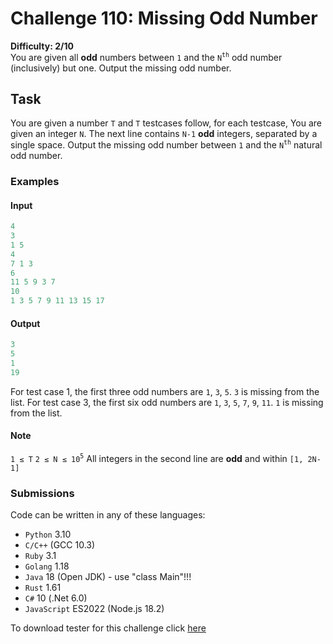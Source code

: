 # Challenge 110: Missing Odd Number

**Difficulty: 2/10**  
You are given all **odd** numbers between `1` and the `N`<sup>`th`</sup> odd number (inclusively) but one. Output the missing odd number.

## Task

You are given a number `T` and `T` testcases follow, for each testcase,
You are given an integer `N`.
The next line contains `N-1` **odd** integers, separated by a single space.
Output the missing odd number between `1` and the `N`<sup>`th`</sup> natural odd number.

### Examples

#### Input

```rs
4
3
1 5
4
7 1 3
6
11 5 9 3 7
10
1 3 5 7 9 11 13 15 17
```

#### Output

```rs
3
5
1
19
```

For test case 1, the first three odd numbers are `1`, `3`, `5`. `3` is missing from the list.
For test case 3, the first six odd numbers are `1`, `3`, `5`, `7`, `9`, `11`. `1` is missing from the list.

#### Note

`1 ≤ T`
`2 ≤ N ≤ 10`<sup>`5`</sup>
All integers in the second line are **odd** and within `[1, 2N-1]`

### Submissions

Code can be written in any of these languages:

- `Python` 3.10
- `C/C++` (GCC 10.3)
- `Ruby` 3.1
- `Golang` 1.18
- `Java` 18 (Open JDK) - use "class Main"!!!
- `Rust` 1.61
- `C#` 10 (.Net 6.0)
- `JavaScript` ES2022 (Node.js 18.2)

To download tester for this challenge click [here](https://downgit.github.io/#/home?url=https://github.com/Pomroka/TWT_Challenges_Tester/tree/main/Challenge_110)
